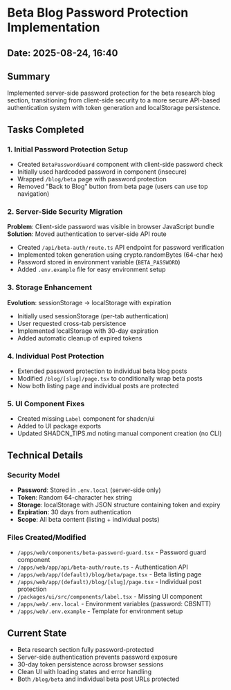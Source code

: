 # Beta Blog Password Protection Implementation

## Date: 2025-08-24, 16:40

## Summary
Implemented server-side password protection for the beta research blog section, transitioning from client-side security to a more secure API-based authentication system with token generation and localStorage persistence.

## Tasks Completed

### 1. Initial Password Protection Setup
- Created `BetaPasswordGuard` component with client-side password check
- Initially used hardcoded password in component (insecure)
- Wrapped `/blog/beta` page with password protection
- Removed "Back to Blog" button from beta page (users can use top navigation)

### 2. Server-Side Security Migration
**Problem**: Client-side password was visible in browser JavaScript bundle
**Solution**: Moved authentication to server-side API route

- Created `/api/beta-auth/route.ts` API endpoint for password verification
- Implemented token generation using crypto.randomBytes (64-char hex)
- Password stored in environment variable (`BETA_PASSWORD`)
- Added `.env.example` file for easy environment setup

### 3. Storage Enhancement
**Evolution**: sessionStorage → localStorage with expiration
- Initially used sessionStorage (per-tab authentication)
- User requested cross-tab persistence
- Implemented localStorage with 30-day expiration
- Added automatic cleanup of expired tokens

### 4. Individual Post Protection
- Extended password protection to individual beta blog posts
- Modified `/blog/[slug]/page.tsx` to conditionally wrap beta posts
- Now both listing page and individual posts are protected

### 5. UI Component Fixes
- Created missing `Label` component for shadcn/ui
- Added to UI package exports
- Updated SHADCN_TIPS.md noting manual component creation (no CLI)

## Technical Details

### Security Model
- **Password**: Stored in `.env.local` (server-side only)
- **Token**: Random 64-character hex string
- **Storage**: localStorage with JSON structure containing token and expiry
- **Expiration**: 30 days from authentication
- **Scope**: All beta content (listing + individual posts)

### Files Created/Modified
- `/apps/web/components/beta-password-guard.tsx` - Password guard component
- `/apps/web/app/api/beta-auth/route.ts` - Authentication API
- `/apps/web/app/(default)/blog/beta/page.tsx` - Beta listing page
- `/apps/web/app/(default)/blog/[slug]/page.tsx` - Individual post protection
- `/packages/ui/src/components/label.tsx` - Missing UI component
- `/apps/web/.env.local` - Environment variables (password: CBSNTT)
- `/apps/web/.env.example` - Template for environment setup

## Current State
- Beta research section fully password-protected
- Server-side authentication prevents password exposure
- 30-day token persistence across browser sessions
- Clean UI with loading states and error handling
- Both `/blog/beta` and individual beta post URLs protected